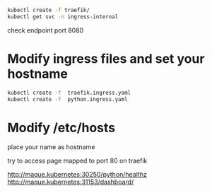 ```sh
kubectl create -f traefik/
kubectl get svc -n ingress-internal
```
check endpoint port 8080

# Modify ingress files and set your hostname

```sh
kubectl create -f  traefik.ingress.yaml
kubectl create -f  python.ingress.yaml
```


# Modify /etc/hosts

place your name as hostname

try to access page mapped to port 80 on traefik

http://maque.kubernetes:30250/python/healthz
http://maque.kubernetes:31153/dashboard/
```
